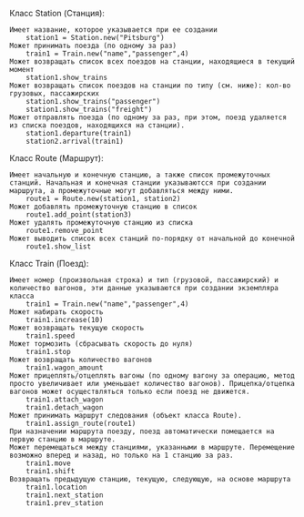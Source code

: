 Класс Station (Станция):

    Имеет название, которое указывается при ее создании
        station1 = Station.new("Pitsburg")
    Может принимать поезда (по одному за раз)
        train1 = Train.new("name","passenger",4)
    Может возвращать список всех поездов на станции, находящиеся в текущий момент
        station1.show_trains
    Может возвращать список поездов на станции по типу (см. ниже): кол-во грузовых, пассажирских
        station1.show_trains("passenger")
        station1.show_trains("freight")
    Может отправлять поезда (по одному за раз, при этом, поезд удаляется из списка поездов, находящихся на станции).
        station1.departure(train1)
        station2.arrival(train1)


Класс Route (Маршрут):

    Имеет начальную и конечную станцию, а также список промежуточных станций. Начальная и конечная станции указываютсся при создании маршрута, а промежуточные могут добавляться между ними.
        route1 = Route.new(station1, station2)
    Может добавлять промежуточную станцию в список
        route1.add_point(station3)
    Может удалять промежуточную станцию из списка
        route1.remove_point
    Может выводить список всех станций по-порядку от начальной до конечной
        route1.show_list


Класс Train (Поезд):

    Имеет номер (произвольная строка) и тип (грузовой, пассажирский) и количество вагонов, эти данные указываются при создании экземпляра класса
        train1 = Train.new("name","passenger",4)
    Может набирать скорость
        train1.increase(10)
    Может возвращать текущую скорость
        train1.speed
    Может тормозить (сбрасывать скорость до нуля)
        train1.stop
    Может возвращать количество вагонов
        train1.wagon_amount
    Может прицеплять/отцеплять вагоны (по одному вагону за операцию, метод просто увеличивает или уменьшает количество вагонов). Прицепка/отцепка вагонов может осуществляться только если поезд не движется.
        train1.attach_wagon
        train1.detach_wagon
    Может принимать маршрут следования (объект класса Route).
        train1.assign_route(route1) 
    При назначении маршрута поезду, поезд автоматически помещается на первую станцию в маршруте.
    Может перемещаться между станциями, указанными в маршруте. Перемещение возможно вперед и назад, но только на 1 станцию за раз.
        train1.move
        train1.shift
    Возвращать предыдущую станцию, текущую, следующую, на основе маршрута
        train1.location
        train1.next_station
        train1.prev_station
